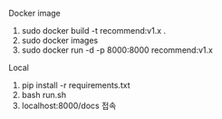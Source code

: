Docker image 
1. sudo docker build -t recommend:v1.x .
2. sudo docker images
3. sudo docker run -d -p 8000:8000 recommend:v1.x

Local

1. pip install -r requirements.txt
2. bash run.sh
3. localhost:8000/docs 접속
